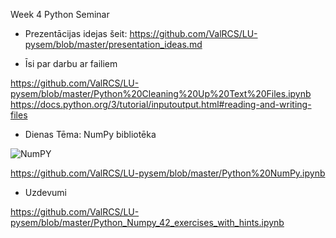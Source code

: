 Week 4 Python Seminar

* Prezentācijas idejas šeit:
  https://github.com/ValRCS/LU-pysem/blob/master/presentation_ideas.md
  
* Īsi par darbu ar failiem

https://github.com/ValRCS/LU-pysem/blob/master/Python%20Cleaning%20Up%20Text%20Files.ipynb
https://docs.python.org/3/tutorial/inputoutput.html#reading-and-writing-files
 
 
* Dienas Tēma: NumPy bibliotēka 

![NumPY](https://upload.wikimedia.org/wikipedia/commons/thumb/1/1a/NumPy_logo.svg/330px-NumPy_logo.svg.png)

 https://github.com/ValRCS/LU-pysem/blob/master/Python%20NumPy.ipynb
 
 
* Uzdevumi

https://github.com/ValRCS/LU-pysem/blob/master/Python_Numpy_42_exercises_with_hints.ipynb
 
 
 
 
 
